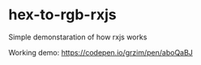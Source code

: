 # hex-to-rgb-rxjs
Simple demonstaration of how rxjs works

Working demo:
https://codepen.io/grzim/pen/aboQaBJ
